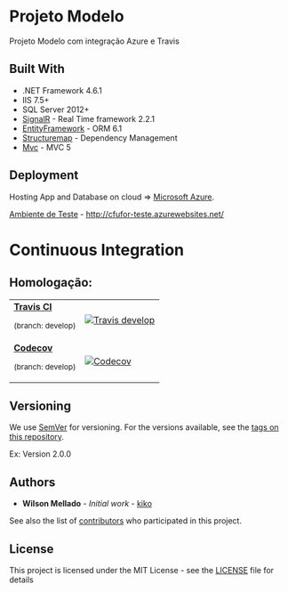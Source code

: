 # Projeto Modelo

Projeto Modelo com integração Azure e Travis

## Built With

* .NET Framework 4.6.1
* IIS 7.5+
* SQL Server 2012+
* [SignalR](https://github.com/aspnet/SignalR/) - Real Time framework 2.2.1
* [EntityFramework](https://github.com/aspnet/EntityFramework/) - ORM 6.1
* [Structuremap](https://github.com/structuremap/structuremap/) - Dependency Management
* [Mvc](https://github.com/aspnet/Mvc/) - MVC 5

## Deployment

Hosting App and Database on cloud => [Microsoft Azure](https://portal.azure.com/).

[Ambiente de Teste](http://cfufor-teste.azurewebsites.net/) - http://cfufor-teste.azurewebsites.net/

# Continuous Integration

## Homologação:
<table>
  <tr>
    <td>
      <a href="https://travis-ci.org/"><strong>Travis CI</strong></a><p><sup>(branch: develop)</sup></p>
    </td>
    <td>
    <a href="https://travis-ci.com/wmkDev/CiSampleNet46">    
      <img src="https://travis-ci.com/wmkDev/CiSampleNet46.svg?token=DU6rCTpvc6QuqpgHb6S9&branch=develop" alt="Travis develop">    
      </a>
    </td>
  </tr>
  <tr>
    <td>
      <a href="https://codecov.io/"><strong>Codecov</strong></a><p><sup>(branch: develop)</sup></p>
    </td>
    <td>
      <a href="https://codecov.io/gh/wmkDev/CiSampleNet46">
        <img src="https://codecov.io/gh/wmkDev/CiSampleNet46/branch/develop/graph/badge.svg?token=XtftekJqkM" alt="Codecov" />
      </a>
    </td>
  </tr>
</table>


## Versioning

We use [SemVer](http://semver.org/) for versioning. For the versions available, see the [tags on this repository](https://github.com/wmkDev/CiSampleNet46/tags). 

Ex: Version 2.0.0

## Authors

* **Wilson Mellado** - *Initial work* - [kiko](https://github.com/wmkDev)

See also the list of [contributors](https://github.com/wmkDev/CiSampleNet46/contributors) who participated in this project.

## License

This project is licensed under the MIT License - see the [LICENSE](LICENSE) file for details
